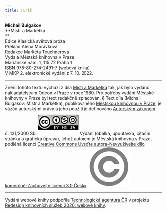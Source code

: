 ```yaml
---
title: Tiráž
---
```


**Michail Bulgakov**  
**Mistr a Markétka    
**  
Edice Klasická světová próza  
Překlad Alena Morávková  
Redakce Markéta Teuchnerová  
Vydala Městská knihovna v Praze  
Mariánské nám. 1, 115 72 Praha 1  
ISBN 978-80-274-2491-7 (webová kniha)  
V MKP 2. elektronické vydání z 7. 10. 2022.

***

Znění tohoto textu vychází z díla [Mistr a Markétka](https://aleph.nkp.cz/F/?func=direct&doc_number=000393446&local_base=CNB) tak, jak bylo vydáno nakladatelstvím Odeon v Praze v roce 1980. Pro potřeby vydání Městské knihovny v Praze byl text redakčně zpracován.
**§**
Text díla (Michail Bulgakov: Mistr a Markétka), publikovaného [Městskou knihovnou v Praze](https://www.mlp.cz/cz/), je vázán autorskými právy a jeho použití je definováno [Autorským zákonem](https://www.mkcr.cz/predpisy-zakonu-709.html) č. 121/2000 Sb.
![image001.jpg](./resources/image001_fmt.jpeg)
Vydání (obálka, upoutávka, citační stránka a grafická úprava), jehož autorem je Městská knihovna v Praze, podléhá licenci [Creative Commons Uveďte autora-Nevyužívejte dílo komerčně-Zachovejte licenci 3.0 Česko](https://creativecommons.org/licenses/by-nc-sa/3.0/cz/).
![image002.jpg](./resources/image002_fmt.jpeg)

***

Vydání webové knihy podpořila [Technologická agentura ČR](https://www.tacr.cz/) v projektu [Redesign knihovních služeb 2020: webové knihy](https://starfos.tacr.cz/cs/project/TL04000391).
